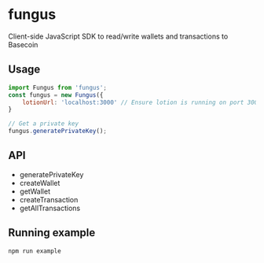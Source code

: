 # fungus
Client-side JavaScript SDK to read/write wallets and transactions to Basecoin

## Usage
```javascript
import Fungus from 'fungus';
const fungus = new Fungus({
    lotionUrl: 'localhost:3000' // Ensure lotion is running on port 3000
}

// Get a private key
fungus.generatePrivateKey();
```

## API
* generatePrivateKey
* createWallet
* getWallet
* createTransaction
* getAllTransactions

## Running example
```bash
npm run example
```
